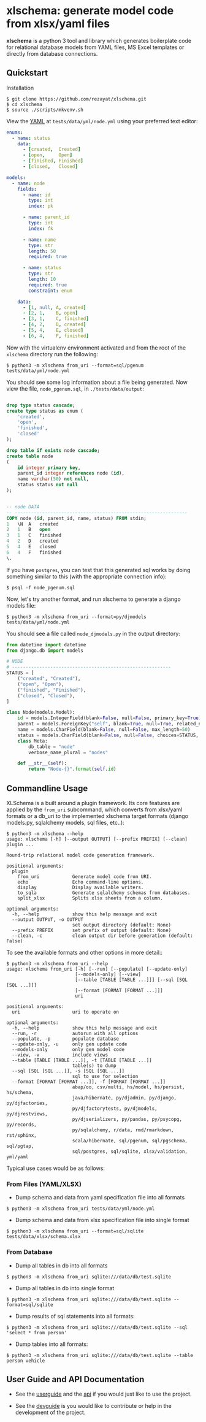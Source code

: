 # xlschema: generate model code from xlsx/yaml files

**xlschema** is a python 3 tool and library which generates boilerplate code for relational database models from YAML files, MS Excel templates or directly from database connections.

## Quickstart

Installation

```
$ git clone https://github.com/rezayat/xlschema.git
$ cd xlschema
$ source ./scripts/mkvenv.sh
```

View the [YAML](http://yaml.org) at `tests/data/yml/node.yml` using your preferred text editor:

```yaml
enums:
  - name: status
    data:
      - [created,  Created]
      - [open,     Open]
      - [finished, Finished]
      - [closed,   Closed]

models:
  - name: node
    fields:
      - name: id
        type: int
        index: pk

      - name: parent_id
        type: int
        index: fk

      - name: name
        type: str
        length: 50
        required: true

      - name: status
        type: str
        length: 10
        required: true
        constraint: enum

    data:
      - [1, null, A, created]
      - [2, 1,    B, open]
      - [3, 1,    C, finished]
      - [4, 2,    D, created]
      - [5, 4,    E, closed]
      - [6, 4,    F, finished]

```

Now with the virtualenv environment activated and from the root of the `xlschema` directory run the following:

```
$ python3 -m xlschema from_uri --format=sql/pgenum tests/data/yml/node.yml
```

You should see some log information about a file being generated. Now view the file, `node_pgenum.sql`, in `./tests/data/output`:

```sql

drop type status cascade;
create type status as enum (
    'created',
    'open',
    'finished',
    'closed'
);

drop table if exists node cascade;
create table node
(
    id integer primary key,
    parent_id integer references node (id),
    name varchar(50) not null,
    status status not null
);


-- node DATA
-- ---------------------------------------------------------------
COPY node (id, parent_id, name, status) FROM stdin;
1	\N	A	created
2	1	B	open
3	1	C	finished
4	2	D	created
5	4	E	closed
6	4	F	finished
\.

```

If you have `postgres`, you can test that this generated sql works by doing something similar to this (with the appropriate connection info):

```
$ psql -f node_pgenum.sql
```

Now, let's try another format, and run xlschema to generate a django models file:

```
$ python3 -m xlschema from_uri --format=py/djmodels tests/data/yml/node.yml
```

You should see a file called `node_djmodels.py` in the output directory:

```python
from datetime import datetime
from django.db import models

# NODE
# ----------------------------------------------------------
STATUS = [
    ("created", "Created"),
    ("open", "Open"),
    ("finished", "Finished"),
    ("closed", "Closed"),
]

class Node(models.Model):
    id = models.IntegerField(blank=False, null=False, primary_key=True)
    parent = models.ForeignKey("self", blank=True, null=True, related_name="children", on_delete=models.CASCADE)
    name = models.CharField(blank=False, null=False, max_length=50)
    status = models.CharField(blank=False, null=False, choices=STATUS, max_length=10)
    class Meta:
        db_table = "node"
        verbose_name_plural = "nodes"

    def __str__(self):
        return "Node-{}".format(self.id)
```

## Commandline Usage

XLSchema is a built around a plugin framework. Its core features are applied by the `from_uri` subcommand, which converts from xlsx/yaml formats or a db_uri to the implemented xlschema target formats (django models.py, sqlalchemy models, sql files, etc..):

```
$ python3 -m xlschema --help
usage: xlschema [-h] [--output OUTPUT] [--prefix PREFIX] [--clean] plugin ...

Round-trip relational model code generation framework.

positional arguments:
  plugin
    from_uri            Generate model code from URI.
    echo                Echo command-line options.
    display             Display available writers.
    to_sqla             Generate sqlalchemy schemas from databases.
    split_xlsx          Splits xlsx sheets from a column.

optional arguments:
  -h, --help            show this help message and exit
  --output OUTPUT, -o OUTPUT
                        set output directory (default: None)
  --prefix PREFIX       set prefix of output (default: None)
  --clean, -c           clean output dir before generation (default: False)

```

To see the available formats and other options in more detail::

```
$ python3 -m xlschema from_uri --help
usage: xlschema from_uri [-h] [--run] [--populate] [--update-only]
                         [--models-only] [--view]
                         [--table [TABLE [TABLE ...]]] [--sql [SQL [SQL ...]]]
                         [--format [FORMAT [FORMAT ...]]]
                         uri

positional arguments:
  uri                   uri to operate on

optional arguments:
  -h, --help            show this help message and exit
  --run, -r             autorun with all options
  --populate, -p        populate database
  --update-only, -u     only gen update code
  --models-only         only gen model code
  --view, -v            include views
  --table [TABLE [TABLE ...]], -t [TABLE [TABLE ...]]
                        table(s) to dump
  --sql [SQL [SQL ...]], -s [SQL [SQL ...]]
                        sql to use for selection
  --format [FORMAT [FORMAT ...]], -f [FORMAT [FORMAT ...]]
                        abap/oo, csv/multi, hs/model, hs/persist, hs/schema,
                        java/hibernate, py/djadmin, py/django, py/djfactories,
                        py/djfactorytests, py/djmodels, py/djrestviews,
                        py/djserializers, py/pandas, py/psycopg, py/records,
                        py/sqlalchemy, r/data, rmd/rmarkdown, rst/sphinx,
                        scala/hibernate, sql/pgenum, sql/pgschema, sql/pgtap,
                        sql/postgres, sql/sqlite, xlsx/validation, yml/yaml

```


Typical use cases would be as follows:


### From Files (YAML/XLSX)

- Dump schema and data from yaml specification file into all formats
```
$ python3 -m xlschema from_uri tests/data/yml/node.yml
```

- Dump schema and data from xlsx specification file into single format
```
$ python3 -m xlschema from_uri --format=sql/sqlite tests/data/xlsx/schema.xlsx
```


### From Database

- Dump all tables in db into all formats
```
$ python3 -m xlschema from_uri sqlite:///data/db/test.sqlite
```

- Dump all tables in db into single format
```
$ python3 -m xlschema from_uri sqlite:///data/db/test.sqlite --format=sql/sqlite
```

- Dump results of sql statements into all formats:
```
$ python3 -m xlschema from_uri sqlite:///data/db/test.sqlite --sql 'select * from person'
```

- Dump tables into all formats:
```
$ python3 -m xlschema from_uri sqlite:///data/db/test.sqlite --table person vehicle
```


## User Guide and API Documentation

- See the [userguide](docs/userguide.rst) and the [api](docs/api) if you would just like to use the project.

- See the [devguide](docs/devguide.rst) is you would like to contribute or help in the development of the project.
